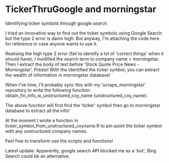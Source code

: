 # TickerThruGoogle and morningstar
Identifying ticker symbols through google search

I tried an innovative way to find out the ticker symbols using Google Search but the type 2 error is damn high. But anyway, I'm attaching the code here for reference in case anyone wants to use it.

Realising the high type 2 error (fail to identify a lot of 'correct things' when it should have), I modified the search term to company name + morningstar. Then I extract the body of text before 'Stock Quote Price News - Morningstar'. Presto! With the identified the ticker symbol, you can extract the wealth of information in morningstar database!

When I've time, I'll probably sync this with my 'scrape_morningstar' repository to write the following function: obtain_fin_info_w_unstructured_coy_name (unstructured_coy_name).

The above function will first find the 'ticker' symbol then go to morningstar database to extract all the info!

At the moment I wrote a function in ticker_symbol_from_unstructured_coyname.R to pin-point the ticker symbol with any unstructured company names. 

Feel free to transform use the scripts and functions!

Latest update: Apparently, google search API blocked me as a 'bot', Bing Search could be an alternative.
